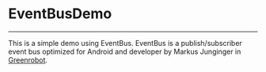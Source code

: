 # EventBusDemo
-------------------
This is a simple demo using EventBus. EventBus is a publish/subscriber event bus optimized for Android and developer by Markus Junginger in [Greenrobot](https://github.com/greenrobot/EventBus).

